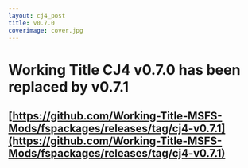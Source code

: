 ```yaml
---
layout: cj4_post
title: v0.7.0
coverimage: cover.jpg
---
```


# Working Title CJ4 v0.7.0 has been replaced by v0.7.1

## [https://github.com/Working-Title-MSFS-Mods/fspackages/releases/tag/cj4-v0.7.1](https://github.com/Working-Title-MSFS-Mods/fspackages/releases/tag/cj4-v0.7.1)
